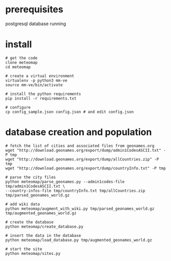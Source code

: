 prerequisites
=============

postgresql database running


install
=======

    # get the code
    clone meteomap
    cd meteomap

    # create a virtual environment
    virtualenv -p python3 mm-ve
    source mm-ve/bin/activate

    # install the python requirements
    pip install -r requirements.txt
    
    # configure
    cp config_sample.json config.json # and edit config.json


database creation and population
================================

    # fetch the list of cities and associated files from geonames.org
    wget "http://download.geonames.org/export/dump/admin1CodesASCII.txt" -P tmp
    wget "http://download.geonames.org/export/dump/allCountries.zip" -P tmp
    wget "http://download.geonames.org/export/dump/countryInfo.txt" -P tmp

    # parse the city files
    python meteomap/parse_geonames.py --admin1codes-file tmp/admin1CodesASCII.txt \
    --country-infos-file tmp/countryInfo.txt tmp/allCountries.zip tmp/parsed_geonames_world.gz

    # add wiki data
    python meteomap/augment_with_wiki.py tmp/parsed_geonames_world.gz tmp/augmented_geonames_world.gz

    # create the database
    python meteomap/create_database.py

    # insert the data in the database
    python meteomap/load_database.py tmp/augmented_geonames_world.gz

    # start the site
    python meteomap/sites.py
